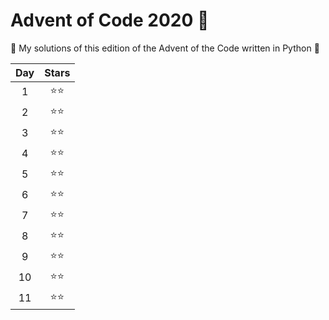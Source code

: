 # Advent of Code 2020 :christmas_tree:

:tada: My solutions of this edition of the Advent of the Code written in Python :tada:


| Day |    Stars     |
|:---:|:------------:|
|  1  | :star::star: |
|  2  | :star::star: |
|  3  | :star::star: |
|  4  | :star::star: |
|  5  | :star::star: |
|  6  | :star::star: |
|  7  | :star::star: |
|  8  | :star::star: |
|  9  | :star::star: |
|  10  | :star::star: |
|  11  | :star::star: |
